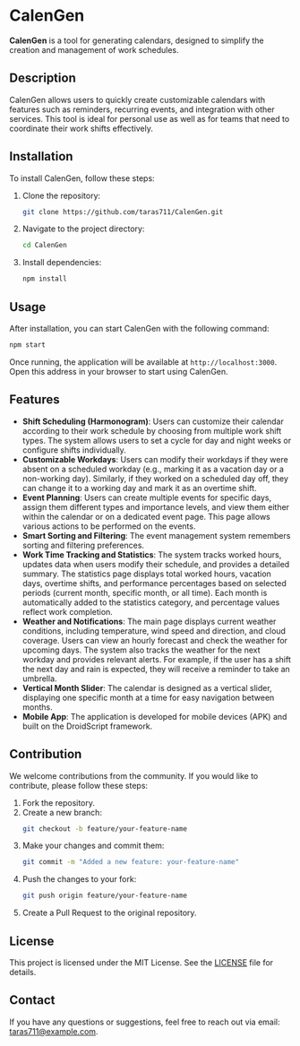 # CalenGen

**CalenGen** is a tool for generating calendars, designed to simplify the creation and management of work schedules.

## Description

CalenGen allows users to quickly create customizable calendars with features such as reminders, recurring events, and integration with other services. This tool is ideal for personal use as well as for teams that need to coordinate their work shifts effectively.

## Installation

To install CalenGen, follow these steps:

1. Clone the repository:
   ```bash
   git clone https://github.com/taras711/CalenGen.git
   ```
2. Navigate to the project directory:
   ```bash
   cd CalenGen
   ```
3. Install dependencies:
   ```bash
   npm install
   ```

## Usage

After installation, you can start CalenGen with the following command:

```bash
npm start
```

Once running, the application will be available at `http://localhost:3000`. Open this address in your browser to start using CalenGen.

## Features

- **Shift Scheduling (Harmonogram)**: Users can customize their calendar according to their work schedule by choosing from multiple work shift types. The system allows users to set a cycle for day and night weeks or configure shifts individually.
- **Customizable Workdays**: Users can modify their workdays if they were absent on a scheduled workday (e.g., marking it as a vacation day or a non-working day). Similarly, if they worked on a scheduled day off, they can change it to a working day and mark it as an overtime shift.
- **Event Planning**: Users can create multiple events for specific days, assign them different types and importance levels, and view them either within the calendar or on a dedicated event page. This page allows various actions to be performed on the events. 
- **Smart Sorting and Filtering**: The event management system remembers sorting and filtering preferences.
- **Work Time Tracking and Statistics**: The system tracks worked hours, updates data when users modify their schedule, and provides a detailed summary. The statistics page displays total worked hours, vacation days, overtime shifts, and performance percentages based on selected periods (current month, specific month, or all time). Each month is automatically added to the statistics category, and percentage values reflect work completion.
- **Weather and Notifications**: The main page displays current weather conditions, including temperature, wind speed and direction, and cloud coverage. Users can view an hourly forecast and check the weather for upcoming days. The system also tracks the weather for the next workday and provides relevant alerts. For example, if the user has a shift the next day and rain is expected, they will receive a reminder to take an umbrella.
- **Vertical Month Slider**: The calendar is designed as a vertical slider, displaying one specific month at a time for easy navigation between months.
- **Mobile App**: The application is developed for mobile devices (APK) and built on the DroidScript framework.

## Contribution

We welcome contributions from the community. If you would like to contribute, please follow these steps:

1. Fork the repository.
2. Create a new branch:
   ```bash
   git checkout -b feature/your-feature-name
   ```
3. Make your changes and commit them:
   ```bash
   git commit -m "Added a new feature: your-feature-name"
   ```
4. Push the changes to your fork:
   ```bash
   git push origin feature/your-feature-name
   ```
5. Create a Pull Request to the original repository.

## License

This project is licensed under the MIT License. See the [LICENSE](./LICENSE) file for details.

## Contact

If you have any questions or suggestions, feel free to reach out via email: [taras711@example.com](mailto:taras711@example.com).

